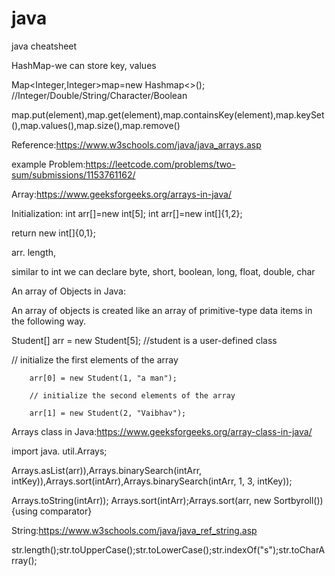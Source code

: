 # java
java cheatsheet

HashMap-we can store key, values

Map<Integer,Integer>map=new Hashmap<>(); //Integer/Double/String/Character/Boolean

map.put(element),map.get(element),map.containsKey(element),map.keySet(),map.values(),map.size(),map.remove()

Reference:https://www.w3schools.com/java/java_arrays.asp

example Problem:https://leetcode.com/problems/two-sum/submissions/1153761162/


Array:https://www.geeksforgeeks.org/arrays-in-java/

Initialization: int arr[]=new int[5]; int arr[]=new int[]{1,2};

return new int[]{0,1};

arr. length,

 similar to int we can declare byte, short, boolean, long, float, double, char
 
An array of Objects in Java:

An array of objects is created like an array of primitive-type data items in the following way.

Student[] arr = new Student[5]; //student is a user-defined class

// initialize the first elements of the array

        arr[0] = new Student(1, "a man");
 
        // initialize the second elements of the array
        
        arr[1] = new Student(2, "Vaibhav");


Arrays class in Java:https://www.geeksforgeeks.org/array-class-in-java/

import java. util.Arrays; 

Arrays.asList(arr)),Arrays.binarySearch(intArr, intKey)),Arrays.sort(intArr),Arrays.binarySearch(intArr, 1, 3, intKey)); 

Arrays.toString(intArr)); Arrays.sort(intArr);Arrays.sort(arr, new Sortbyroll()){using comparator}




String:https://www.w3schools.com/java/java_ref_string.asp


str.length();str.toUpperCase();str.toLowerCase();str.indexOf("s");str.toCharArray();







  










